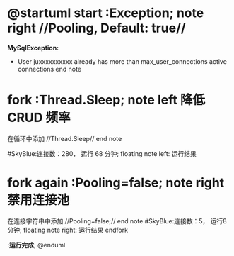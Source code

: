 @startuml
start
:<b>Exception</b>;
note right
//Pooling, Default: true//
====
<b>MySqlException:</b>
* User juxxxxxxxxxx already has more than 
max_user_connections active connections
end note

fork
:Thread.Sleep;
note left
降低 CRUD 频率
====
在循环中添加 //Thread.Sleep//
end note

#SkyBlue:连接数：280，
运行 68 分钟;
floating note left: 运行结果

fork again
:Pooling=false;
note right
禁用连接池
====
在连接字符串中添加 //Pooling=false;//
end note
#SkyBlue:连接数：5，
运行8分钟;
floating note right: 运行结果
endfork

:<b>运行完成</b>;
@enduml